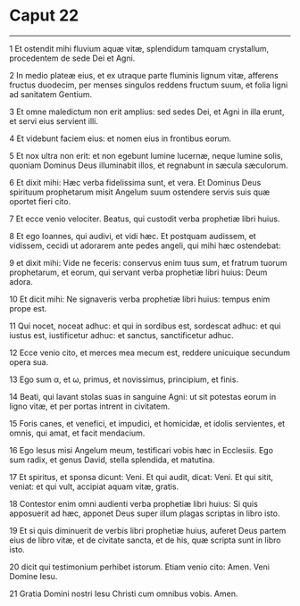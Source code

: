 # Caput 22

***

1 Et ostendit mihi fluvium aquæ vitæ, splendidum tamquam crystallum, procedentem de sede Dei et Agni.

2 In medio plateæ eius, et ex utraque parte fluminis lignum vitæ, afferens fructus duodecim, per menses singulos reddens fructum suum, et folia ligni ad sanitatem Gentium.

3 Et omne maledictum non erit amplius: sed sedes Dei, et Agni in illa erunt, et servi eius servient illi.

4 Et videbunt faciem eius: et nomen eius in frontibus eorum.

5 Et nox ultra non erit: et non egebunt lumine lucernæ, neque lumine solis, quoniam Dominus Deus illuminabit illos, et regnabunt in sæcula sæculorum.

6 Et dixit mihi: Hæc verba fidelissima sunt, et vera. Et Dominus Deus spirituum prophetarum misit Angelum suum ostendere servis suis quæ oportet fieri cito.

7 Et ecce venio velociter. Beatus, qui custodit verba prophetiæ libri huius.

8 Et ego Ioannes, qui audivi, et vidi hæc. Et postquam audissem, et vidissem, cecidi ut adorarem ante pedes angeli, qui mihi hæc ostendebat:

9 et dixit mihi: Vide ne feceris: conservus enim tuus sum, et fratrum tuorum prophetarum, et eorum, qui servant verba prophetiæ libri huius: Deum adora.

10 Et dicit mihi: Ne signaveris verba prophetiæ libri huius: tempus enim prope est.

11 Qui nocet, noceat adhuc: et qui in sordibus est, sordescat adhuc: et qui iustus est, iustificetur adhuc: et sanctus, sanctificetur adhuc.

12 Ecce venio cito, et merces mea mecum est, reddere unicuique secundum opera sua.

13 Ego sum α, et ω, primus, et novissimus, principium, et finis.

14 Beati, qui lavant stolas suas in sanguine Agni: ut sit potestas eorum in ligno vitæ, et per portas intrent in civitatem.

15 Foris canes, et venefici, et impudici, et homicidæ, et idolis servientes, et omnis, qui amat, et facit mendacium.

16 Ego Iesus misi Angelum meum, testificari vobis hæc in Ecclesiis. Ego sum radix, et genus David, stella splendida, et matutina.

17 Et spiritus, et sponsa dicunt: Veni. Et qui audit, dicat: Veni. Et qui sitit, veniat: et qui vult, accipiat aquam vitæ, gratis.

18 Contestor enim omni audienti verba prophetiæ libri huius: Si quis apposuerit ad hæc, apponet Deus super illum plagas scriptas in libro isto.

19 Et si quis diminuerit de verbis libri prophetiæ huius, auferet Deus partem eius de libro vitæ, et de civitate sancta, et de his, quæ scripta sunt in libro isto.

20 dicit qui testimonium perhibet istorum. Etiam venio cito: Amen. Veni Domine Iesu.

21 Gratia Domini nostri Iesu Christi cum omnibus vobis. Amen.

